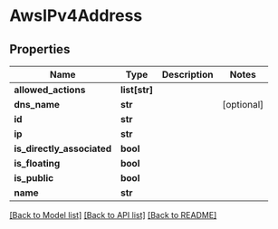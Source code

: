 # AwsIPv4Address

## Properties
Name | Type | Description | Notes
------------ | ------------- | ------------- | -------------
**allowed_actions** | **list[str]** |  | 
**dns_name** | **str** |  | [optional] 
**id** | **str** |  | 
**ip** | **str** |  | 
**is_directly_associated** | **bool** |  | 
**is_floating** | **bool** |  | 
**is_public** | **bool** |  | 
**name** | **str** |  | 

[[Back to Model list]](../README.md#documentation-for-models) [[Back to API list]](../README.md#documentation-for-api-endpoints) [[Back to README]](../README.md)



